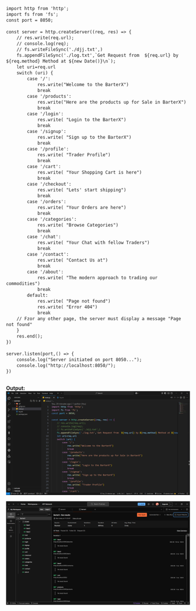 <pre>
<code>
import http from 'http';
import fs from 'fs';
const port = 8050;

const server = http.createServer((req, res) => {
    // res.write(req.url);
    // console.log(req);
    // fs.writeFileSync('./djj.txt',)
    fs.appendFileSync('./log.txt',`Get Request from  ${req.url} by ${req.method} Method at ${new Date()}\n`);
    let uri=req.url
    switch (uri) {
        case '/':
            res.write("Welcome to the BarterX")
            break
        case '/products':  
            res.write("Here are the products up for Sale in BarterX")
            break
        case '/login': 
            res.write( "Login to the BarterX")
            break
        case '/signup': 
            res.write( "Sign up to the BarterX")
            break
        case '/profile': 
            res.write( "Trader Profile")
            break
        case '/cart': 
            res.write( "Your Shopping Cart is here")
            break
        case '/checkout': 
            res.write( "Lets' start shipping")
            break
        case '/orders': 
            res.write( "Your Orders are here")
            break
        case '/categories': 
            res.write( "Browse Categories")
            break
        case '/chat': 
            res.write( "Your Chat with fellow Traders")
            break
        case '/contact': 
            res.write( "Contact Us at")
            break
        case '/about': 
            res.write( "The modern approach to trading our commodities")
            break
        default: 
            res.write( "Page not found")
            res.write( "Error 404")
            break
    // Fzor any other page, the server must display a message "Page not found"
    }
    res.end();
})

server.listen(port,() => {
    console.log("Server initiated on port 8050...");
    console.log("http://localhost:8050/");
})
</code>
</pre>

**Output:**  
![ Output](http.png)
 
![ Output](postman.png)